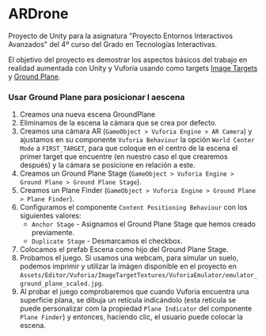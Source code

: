 # ARDrone

Proyecto de Unity para la asignatura "Proyecto Entornos Interactivos Avanzados" del 4º curso del Grado en Tecnologías Interactivas.

El objetivo del proyecto es demostrar los aspectos básicos del trabajo en realidad aumentada con Unity y Vuforia usando como targets [Image Targets](https://developer.vuforia.com/library/objects/image-targets) y [Ground Plane](https://developer.vuforia.com/library/environments/ground-plane).


### Usar Ground Plane para posicionar l aescena

1. Creamos una nueva escena GroundPlane
2. Eliminamos de la escena la cámara que se crea por defecto.
3. Creamos una cámara AR (`GameObject > Vuforia Engine > AR Camera`) y ajustamos en su componente `Vuforia Behaviour` la opción `World Center Mode` a `FIRST_TARGET`, para que coloque en el centro de la escena el primer target que encuentre (en nuestro caso el que crearemos después) y la cámara se posicione en relación a este.
4. Creamos un Ground Plane Stage (`GameObject > Vuforia Engine > Ground Plane > Ground Plane Stage`).
5. Creamos un Plane Finder (`GameObject > Vuforia Engine > Ground Plane > Plane Finder`).
6. Configuramos el componente `Content Positioning Behaviour` con los siguientes valores:
	- `Anchor Stage` - Asignamos el Ground Plane Stage que hemos creado previamente.
	- `Duplicate Stage` - Desmarcamos el checkbox.
7. Colocamos el prefab Escena como hijo del Ground Plane Stage.
8. Probamos el juego. Si usamos una webcam, para simular un suelo, podemos imprimir y utilizar la imágen disponible en el proyecto en `Assets/Editor/Vuforia/ImageTargetTextures/VuforiaEmulator/emulator_ground_plane_scaled.jpg`.
9. Al probar el juego comprobaremos que cuando Vuforia encuentra una superficie plana, se dibuja un retícula indicándolo (esta retícula se puede personalizar com la propiedad `Plane Indicator` del componente `Plane Finder`) y entonces, haciendo clic, el usuario puede colocar la escena.